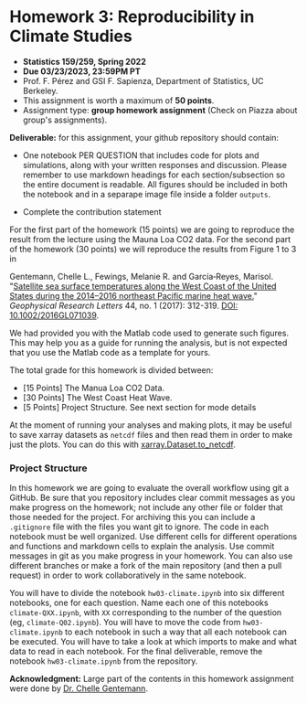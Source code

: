 # Homework 3: Reproducibility in Climate Studies

* **Statistics 159/259, Spring 2022**
* **Due 03/23/2023, 23:59PM PT**
* Prof. F. Pérez and GSI F. Sapienza, Department of Statistics, UC Berkeley.
* This assignment is worth a maximum of **50 points**.
* Assignment type: **group homework assignment** (Check on Piazza about group's assignments).


**Deliverable:** for this assignment, your github repository should contain:

- One notebook PER QUESTION that includes code for plots and simulations, along with your written responses and discussion. Please remember to use markdown headings for each section/subsection so the entire document is readable. All figures should be included in both the notebook and in a separape image file inside a folder `outputs`.

- Complete the contribution statement  

For the first part of the homework (15 points) we are going to reproduce the result from the lecture using the Mauna Loa CO2 data. For the second part of the homework  (30 points) we will reproduce the results from Figure 1 to 3 in 

Gentemann, Chelle L., Fewings, Melanie R. and García‐Reyes, Marisol. "[Satellite sea surface temperatures along the West Coast of the United States during the 2014–2016 northeast Pacific marine heat wave.](https://agupubs.onlinelibrary.wiley.com/doi/10.1002/2016GL071039)" _Geophysical Research Letters_ 44, no. 1 (2017): 312-319. [DOI: 10.1002/2016GL071039](https://doi.org/10.1002/2016GL071039).

We had provided you with the Matlab code used to generate such figures. This may help you as a guide for running the analysis, but is not expected that you use the Matlab code as a template for yours. 

The total grade for this homework is divided between:
- [15 Points] The Manua Loa CO2 Data. 
- [30 Points] The West Coast Heat Wave.
- [5 Points] Project Structure. See next section for mode details


At the moment of running your analyses and making plots, it may be useful to save xarray datasets as `netcdf` files and then read them in order to make just the plots. You can do this with [xarray.Dataset.to_netcdf](https://docs.xarray.dev/en/stable/generated/xarray.Dataset.to_netcdf.html).

### Project Structure

In this homework we are going to evaluate the overall workflow using git a GitHub. Be sure that you repository includes clear commit messages as you make progress on the homework; not include any other file or folder that those needed for the project. For archiving this you can include a `.gitignore` file with the files you want git to ignore. The code in each notebook must be well organized. Use different cells for different operations and functions and markdown cells to explain the analysis. Use commit messages in git as you make progress in your homework. You can also use different branches or make a fork of the main repository (and then a pull request) in order to work collaboratively in the same notebook. 

You will have to divide the notebook `hw03-climate.ipynb` into six different notebooks, one for each question. Name each one of this notebooks `climate-QXX.ipynb`, with `XX` corresponding to the number of the question (eg, `climate-Q02.ipynb`). You will have to move the code from `hw03-climate.ipynb` to each notebook in such a way that all each notebook can be executed. You will have to take a look at which imports to make and what data to read in each notebook. For the final deliverable, remove the notebook `hw03-climate.ipynb` from the repository. 


**Acknowledgment:** Large part of the contents in this homework assignment were done by [Dr. Chelle Gentemann](https://cgentemann.github.io).